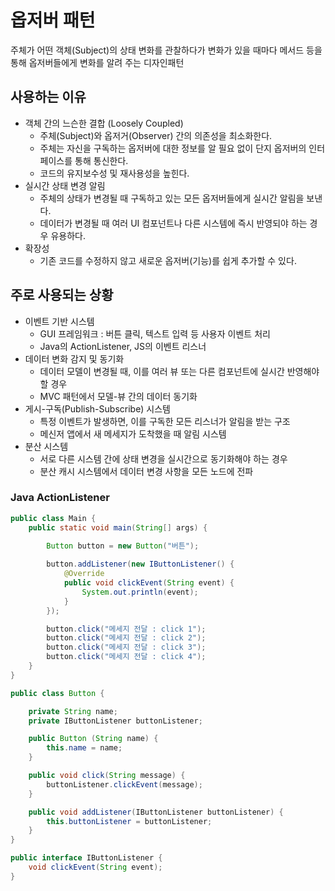# 옵저버 패턴

주체가 어떤 객체(Subject)의 상태 변화를 관찰하다가 변화가 있을 때마다 메서드 등을 통해 옵저버들에게 변화를 알려 주는 디자인패턴

## 사용하는 이유
- 객체 간의 느슨한 결합 (Loosely Coupled)
    - 주체(Subject)와 옵저거(Observer) 간의 의존성을 최소화한다.
    - 주체는 자신을 구독하는 옵저버에 대한 정보를 알 필요 없이 단지 옵저버의 인터페이스를 통해 통신한다.
    - 코드의 유지보수성 및 재사용성을 높힌다.
- 실시간 상태 변경 알림
    - 주체의 상태가 변경될 때 구독하고 있는 모든 옵저버들에게 실시간 알림을 보낸다.
    - 데이터가 변경될 때 여러 UI 컴포넌트나 다른 시스템에 즉시 반영되야 하는 경우 유용하다.
- 확장성
    - 기존 코드를 수정하지 않고 새로운 옵저버(기능)를 쉽게 추가할 수 있다.

## 주로 사용되는 상황
- 이벤트 기반 시스템
    - GUI 프레임워크 : 버튼 클릭, 텍스트 입력 등 사용자 이벤트 처리
    - Java의 ActionListener, JS의 이벤트 리스너
- 데이터 변화 감지 및 동기화
    - 데이터 모델이 변경될 때, 이를 여러 뷰 또는 다른 컴포넌트에 실시간 반영해야 할 경우
    - MVC 패턴에서 모델-뷰 간의 데이터 동기화
- 게시-구독(Publish-Subscribe) 시스템
    - 특정 이벤트가 발생하면, 이를 구독한 모든 리스너가 알림을 받는 구조
    - 메신저 앱에서 새 메세지가 도착했을 때 알림 시스템
- 분산 시스템
    - 서로 다른 시스템 간에 상태 변경을 실시간으로 동기화해야 하는 경우
    - 분산 캐시 시스템에서 데이터 변경 사항을 모든 노드에 전파

### Java ActionListener

```java
public class Main {
    public static void main(String[] args) {
        
        Button button = new Button("버튼");

        button.addListener(new IButtonListener() {
            @Override
            public void clickEvent(String event) {
                System.out.println(event);
            }
        });

        button.click("메세지 전달 : click 1");
        button.click("메세지 전달 : click 2");
        button.click("메세지 전달 : click 3");
        button.click("메세지 전달 : click 4");
    }
}

public class Button {

    private String name;
    private IButtonListener buttonListener;

    public Button (String name) {
        this.name = name;
    }

    public void click(String message) {
        buttonListener.clickEvent(message);
    }

    public void addListener(IButtonListener buttonListener) {
        this.buttonListener = buttonListener;
    }
}

public interface IButtonListener {
    void clickEvent(String event);
}
```